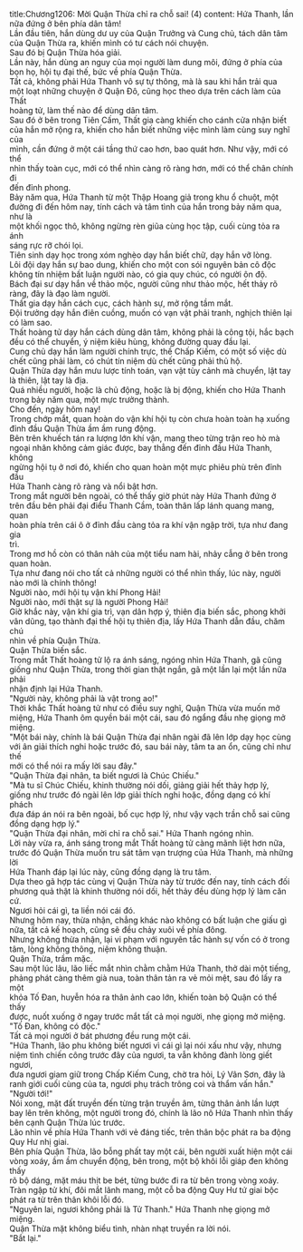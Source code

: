title:Chương1206: Mời Quận Thừa chỉ ra chỗ sai! (4)
content:
Hứa Thanh, lần nữa đứng ở bên phía dân tâm!<br>Lần đầu tiên, hắn dùng dư uy của Quận Trưởng và Cung chủ, tách dân tâm<br>của Quận Thừa ra, khiến mình có tư cách nói chuyện.<br>Sau đó bị Quận Thừa hóa giải.<br>Lần này, hắn dùng an nguy của mọi người làm dung môi, đứng ở phía của<br>bọn họ, hội tụ đại thế, bức về phía Quận Thừa.<br>Tất cả, không phải Hứa Thanh vô sự tự thông, mà là sau khi hắn trải qua<br>một loạt những chuyện ở Quận Đô, cũng học theo dựa trên cách làm của Thất<br>hoàng tử, làm thế nào để dùng dân tâm.<br>Sau đó ở bên trong Tiên Cấm, Thất gia càng khiến cho cánh cửa nhận biết<br>của hắn mở rộng ra, khiến cho hắn biết những việc mình làm cùng suy nghĩ của<br>mình, cần đứng ở một cái tầng thứ cao hơn, bao quát hơn. Như vậy, mới có thể<br>nhìn thấy toàn cục, mới có thể nhìn càng rõ ràng hơn, mới có thể chân chính đi<br>đến đỉnh phong.<br>Bảy năm qua, Hứa Thanh từ một Thập Hoang giả trong khu ổ chuột, một<br>đường đi đến hôm nay, tính cách và tâm tình của hắn trong bảy năm qua, như là<br>một khối ngọc thô, không ngừng rèn giũa cùng học tập, cuối cùng tỏa ra ánh<br>sáng rực rỡ chói lọi.<br>Tiên sinh dạy học trong xóm nghèo dạy hắn biết chữ, dạy hắn vỡ lòng.<br>Lôi đội dạy hắn sự bao dung, khiến cho một con sói nguyên bản cô độc<br>không tín nhiệm bất luận người nào, có gia quy chúc, có người ôn độ.<br>Bách đại sư dạy hắn về thảo mộc, người cũng như thảo mộc, hết thảy rõ<br>ràng, đây là đạo làm người.<br>Thất gia dạy hắn cách cục, cách hành sự, mở rộng tầm mắt.<br>Đội trưởng dạy hắn điên cuồng, muốn có vạn vật phải tranh, nghịch thiên lại<br>có làm sao.<br>Thất hoàng tử dạy hắn cách dùng dân tâm, không phải là công tội, hắc bạch<br>đều có thể chuyển, ý niệm kiêu hùng, không đường quay đầu lại.<br>Cung chủ dạy hắn làm người chính trực, thề Chấp Kiếm, có một số việc dù<br>chết cũng phải làm, có chút tín niệm dù chết cũng phải thủ hộ.<br>Quận Thừa dạy hắn mưu lược tính toán, vạn vật tùy cảnh mà chuyển, lật tay<br>là thiên, lật tay là địa.<br>Quá nhiều người, hoặc là chủ động, hoặc là bị động, khiến cho Hứa Thanh<br>trong bảy năm qua, một mực trưởng thành.<br>Cho đến, ngày hôm nay!<br>Trong chớp mắt, quan hoàn do vận khí hội tụ còn chưa hoàn toàn hạ xuống<br>đỉnh đầu Quận Thừa ầm ầm rung động.<br>Bên trên khuếch tán ra lượng lớn khí vận, mang theo từng trận reo hò mà<br>ngoại nhân không cảm giác được, bay thẳng đến đỉnh đầu Hứa Thanh, không<br>ngừng hội tụ ở nơi đó, khiến cho quan hoàn một mực phiêu phù trên đỉnh đầu<br>Hứa Thanh càng rõ ràng và nổi bật hơn.<br>Trong mắt người bên ngoài, có thể thấy giờ phút này Hứa Thanh đứng ở<br>trên đầu bên phải đại điểu Thanh Cầm, toàn thân lấp lánh quang mang, quan<br>hoàn phía trên cái ô ở đỉnh đầu càng tỏa ra khí vận ngập trời, tựa như đang gia<br>trì.<br>Trong mơ hồ còn có thân nảh của một tiểu nam hài, nhảy cẫng ở bên trong<br>quan hoàn.<br>Tựa như đang nói cho tất cả những người có thể nhìn thấy, lúc này, người<br>nào mới là chính thông!<br>Người nào, mới hội tụ vận khí Phong Hải!<br>Người nào, mới thật sự là người Phong Hải!<br>Giờ khắc này, vận khí gia trì, vạn dân hợp ý, thiên địa biến sắc, phong khởi<br>vân dũng, tạo thành đại thế hội tụ thiên địa, lấy Hứa Thanh dẫn đầu, chăm chú<br>nhìn về phía Quận Thừa.<br>Quận Thừa biến sắc.<br>Trong mắt Thất hoàng tử lộ ra ánh sáng, ngóng nhìn Hứa Thanh, gã cũng<br>giống như Quận Thừa, trong thời gian thật ngắn, gã một lần lại một lần nữa phải<br>nhận định lại Hứa Thanh.<br>"Người này, không phải là vật trong ao!"<br>Thời khắc Thất hoàng tử như có điều suy nghĩ, Quận Thừa vừa muốn mở<br>miệng, Hứa Thanh ôm quyền bái một cái, sau đó ngẩng đầu nhẹ giọng mở<br>miệng.<br>"Một bái này, chính là bái Quận Thừa đại nhân ngài đã lên lớp dạy học cùng<br>với ân giải thích nghi hoặc trước đó, sau bái này, tâm ta an ổn, cũng chỉ như thế<br>mới có thể nói ra mấy lời sau đây."<br>"Quận Thừa đại nhân, ta biết ngươi là Chúc Chiếu."<br>"Mà tu sĩ Chúc Chiếu, khinh thường nói dối, giảng giải hết thảy hợp lý,<br>giống như trước đó ngài lên lớp giải thích nghi hoặc, đồng dạng có khí phách<br>đưa đáp án nói ra bên ngoài, bố cục hợp lý, như vậy vạch trần chỗ sai cũng<br>đồng dạng hợp lý."<br>"Quận Thừa đại nhân, mời chỉ ra chỗ sai." Hứa Thanh ngóng nhìn.<br>Lời này vừa ra, ánh sáng trong mắt Thất hoàng tử càng mãnh liệt hơn nữa,<br>trước đó Quận Thừa muốn tru sát tâm vạn trượng của Hứa Thanh, mà những lời<br>Hứa Thanh đáp lại lúc này, cũng đồng dạng là tru tâm.<br>Dựa theo gã hợp tác cùng vị Quận Thừa này từ trước đến nay, tính cách đối<br>phương quả thật là khinh thường nói dối, hết thảy đều dùng hợp lý làm căn cứ.<br>Ngươi hỏi cái gì, ta liền nói cái đó.<br>Nhưng hôm nay, thừa nhận, chẳng khác nào không có bất luận che giấu gì<br>nữa, tất cả kế hoạch, cũng sẽ đều chảy xuôi về phía đông.<br>Nhưng không thừa nhận, lại vi phạm với nguyên tắc hành sự vốn có ở trong<br>tâm, lòng không thông, niệm không thuận.<br>Quận Thừa, trầm mặc.<br>Sau một lúc lâu, lão liếc mắt nhìn chằm chằm Hứa Thanh, thở dài một tiếng,<br>phảng phát càng thêm già nua, toàn thân tản ra vẻ mỏi mệt, sau đó lấy ra một<br>khỏa Tố Đan, huyễn hóa ra thân ảnh cao lớn, khiến toàn bộ Quận có thể thấy<br>được, nuốt xuống ở ngay trước mắt tất cả mọi người, nhẹ giọng mở miệng.<br>"Tố Đan, không có độc."<br>Tất cả mọi người ở bát phương đều rung một cái.<br>"Hứa Thanh, lão phu không biết ngươi vì cái gì lại nói xấu như vậy, nhưng<br>niệm tình chiến công trước đây của ngươi, ta vẫn không đành lòng giết ngươi,<br>đưa ngươi giam giữ trong Chấp Kiếm Cung, chờ tra hỏi, Lý Vân Sơn, đây là<br>ranh giới cuối cùng của ta, ngươi phụ trách trông coi và thẩm vấn hắn."<br>"Người tới!"<br>Nói xong, mặt đất truyền đến từng trận truyền âm, từng thân ảnh lần lượt<br>bay lên trên không, một người trong đó, chính là lão nô Hứa Thanh nhìn thấy<br>bên cạnh Quận Thừa lúc trước.<br>Lão nhìn về phía Hứa Thanh với vẻ đáng tiếc, trên thân bộc phát ra ba động<br>Quy Hư nhị giai.<br>Bên phía Quận Thừa, lão bỗng phất tay một cái, bên người xuất hiện một cái<br>vòng xoáy, ầm ầm chuyển động, bên trong, một bộ khôi lỗi giáp đen không thấy<br>rõ bộ dáng, mặt máu thịt be bét, từng bước đi ra từ bên trong vòng xoáy.<br>Tràn ngập tử khí, đôi mắt lãnh mang, một cỗ ba động Quy Hư tứ giai bộc<br>phát ra từ trên thân khôi lỗi đó.<br>"Nguyên lai, ngươi không phải là Tử Thanh." Hứa Thanh nhẹ giọng mở<br>miệng.<br>Quận Thừa mặt không biểu tình, nhàn nhạt truyền ra lời nói.<br>"Bắt lại."